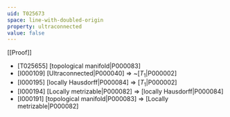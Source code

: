 ```yaml
---
uid: T025673
space: line-with-doubled-origin
property: ultraconnected
value: false
---
```

[[Proof]]

* [T025655] [topological manifold|P000083]
* [I000109] [Ultraconnected|P000040] => ~[$T_1$|P000002]
* [I000195] [locally Hausdorff|P000084] => [$T_1$|P000002]
* [I000194] [Locally metrizable|P000082] => [locally Hausdorff|P000084]
* [I000191] [topological manifold|P000083] => [Locally metrizable|P000082]


